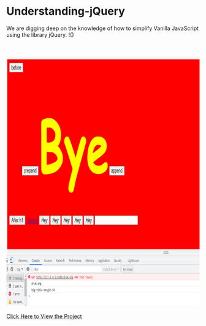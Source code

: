# Understanding-jQuery
We are digging deep on the knowledge of how to simplify Vanilla JavaScript using the library jQuery. 
!()

<br><br>
<img src="https://github.com/sanjaytj/Understanding-jQuery/blob/main/jQuery-how-it-appears.png" width="650" height="650" />
<br><br>
<a href="https://sanjaytj.github.io/Understanding-jQuery/">Click Here to View the Project </a>

